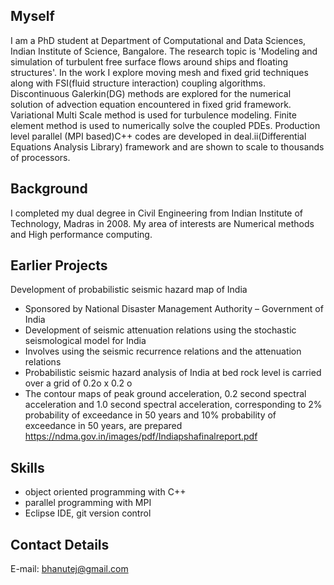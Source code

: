 ## Myself
I am a PhD student at Department of Computational and Data Sciences, Indian Institute of Science, Bangalore. The research topic is 'Modeling and simulation of turbulent free surface flows around ships and floating structures'. In the work I explore moving mesh and fixed grid techniques along with FSI(fluid structure interaction) coupling algorithms. Discontinuous Galerkin(DG) methods are explored for the numerical solution of advection equation encountered in fixed grid framework. Variational Multi Scale method is used for turbulence modeling. Finite element method is used to numerically solve the coupled PDEs. Production level parallel (MPI based)C++ codes are developed in deal.ii(Differential Equations Analysis Library) framework and are shown to scale to thousands of processors.

## Background
I completed my dual degree in Civil Engineering from Indian Institute of Technology, Madras in 2008. My area of interests are Numerical methods and High performance computing.

## Earlier Projects
Development of probabilistic seismic hazard map of India
- Sponsored by National Disaster Management Authority – Government of India
- Development of seismic attenuation relations using the stochastic seismological model for India
- Involves using the seismic recurrence relations and the attenuation relations
- Probabilistic seismic hazard analysis of India at bed rock level is carried over a grid of 0.2o x 0.2 o
- The contour maps of peak ground acceleration, 0.2 second spectral acceleration and 1.0 second
spectral acceleration, corresponding to 2% probability of exceedance in 50 years and 10% probability
of exceedance in 50 years, are prepared
https://ndma.gov.in/images/pdf/Indiapshafinalreport.pdf

## Skills
- object oriented programming with C++
- parallel programming with MPI
- Eclipse IDE, git version control

## Contact Details
E-mail: [bhanutej@gmail.com](bhanutej@gmail.com) 
